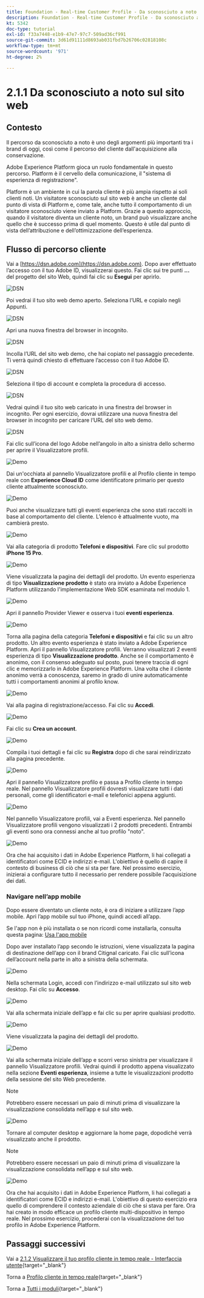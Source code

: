 ```yaml
---
title: Foundation - Real-time Customer Profile - Da sconosciuto a noto sul sito web
description: Foundation - Real-time Customer Profile - Da sconosciuto a noto sul sito web
kt: 5342
doc-type: tutorial
exl-id: f33a7448-e1b9-47e7-97c7-509ad36cf991
source-git-commit: 3d61d91111d8693ab031fbd7b26706c02818108c
workflow-type: tm+mt
source-wordcount: '971'
ht-degree: 2%

---
```


# 2.1.1 Da sconosciuto a noto sul sito web

## Contesto

Il percorso da sconosciuto a noto è uno degli argomenti più importanti tra i brand di oggi, così come il percorso del cliente dall&#39;acquisizione alla conservazione.

Adobe Experience Platform gioca un ruolo fondamentale in questo percorso. Platform è il cervello della comunicazione, il &quot;sistema di esperienza di registrazione&quot;.

Platform è un ambiente in cui la parola cliente è più ampia rispetto ai soli clienti noti. Un visitatore sconosciuto sul sito web è anche un cliente dal punto di vista di Platform e, come tale, anche tutto il comportamento di un visitatore sconosciuto viene inviato a Platform. Grazie a questo approccio, quando il visitatore diventa un cliente noto, un brand può visualizzare anche quello che è successo prima di quel momento. Questo è utile dal punto di vista dell’attribuzione e dell’ottimizzazione dell’esperienza.

## Flusso di percorso cliente

Vai a [https://dsn.adobe.com](https://dsn.adobe.com). Dopo aver effettuato l’accesso con il tuo Adobe ID, visualizzerai questo. Fai clic sui tre punti **...** del progetto del sito Web, quindi fai clic su **Esegui** per aprirlo.

![DSN](./../../datacollection/dc1.1/images/web8.png)

Poi vedrai il tuo sito web demo aperto. Seleziona l’URL e copialo negli Appunti.

![DSN](../../../getting-started/gettingstarted/images/web3.png)

Apri una nuova finestra del browser in incognito.

![DSN](../../../getting-started/gettingstarted/images/web4.png)

Incolla l’URL del sito web demo, che hai copiato nel passaggio precedente. Ti verrà quindi chiesto di effettuare l’accesso con il tuo Adobe ID.

![DSN](../../../getting-started/gettingstarted/images/web5.png)

Seleziona il tipo di account e completa la procedura di accesso.

![DSN](../../../getting-started/gettingstarted/images/web6.png)

Vedrai quindi il tuo sito web caricato in una finestra del browser in incognito. Per ogni esercizio, dovrai utilizzare una nuova finestra del browser in incognito per caricare l’URL del sito web demo.

![DSN](../../../getting-started/gettingstarted/images/web7.png)

Fai clic sull’icona del logo Adobe nell’angolo in alto a sinistra dello schermo per aprire il Visualizzatore profili.

![Demo](../../datacollection/dc1.2/images/pv1.png)

Dai un&#39;occhiata al pannello Visualizzatore profili e al Profilo cliente in tempo reale con **Experience Cloud ID** come identificatore primario per questo cliente attualmente sconosciuto.

![Demo](../../datacollection/dc1.2/images/pv2.png)

Puoi anche visualizzare tutti gli eventi esperienza che sono stati raccolti in base al comportamento del cliente. L’elenco è attualmente vuoto, ma cambierà presto.

![Demo](../../datacollection/dc1.2/images/pv3.png)

Vai alla categoria di prodotto **Telefoni e dispositivi**. Fare clic sul prodotto **iPhone 15 Pro**.

![Demo](../../datacollection/dc1.2/images/pv4.png)

Viene visualizzata la pagina dei dettagli del prodotto. Un evento esperienza di tipo **Visualizzazione prodotto** è stato ora inviato a Adobe Experience Platform utilizzando l&#39;implementazione Web SDK esaminata nel modulo 1.

![Demo](../../datacollection/dc1.2/images/pv5.png)

Apri il pannello Provider Viewer e osserva i tuoi **eventi esperienza**.

![Demo](../../datacollection/dc1.2/images/pv6.png)

Torna alla pagina della categoria **Telefoni e dispositivi** e fai clic su un altro prodotto. Un altro evento esperienza è stato inviato a Adobe Experience Platform. Apri il pannello Visualizzatore profili. Verranno visualizzati 2 eventi esperienza di tipo **Visualizzazione prodotto**. Anche se il comportamento è anonimo, con il consenso adeguato sul posto, puoi tenere traccia di ogni clic e memorizzarlo in Adobe Experience Platform. Una volta che il cliente anonimo verrà a conoscenza, saremo in grado di unire automaticamente tutti i comportamenti anonimi al profilo know.

![Demo](../../datacollection/dc1.2/images/pv7.png)

Vai alla pagina di registrazione/accesso. Fai clic su **Accedi**.

![Demo](../../datacollection/dc1.2/images/pv8.png)

Fai clic su **Crea un account**.

![Demo](../../datacollection/dc1.2/images/pv9.png)

Compila i tuoi dettagli e fai clic su **Registra** dopo di che sarai reindirizzato alla pagina precedente.

![Demo](../../datacollection/dc1.2/images/pv10.png)

Apri il pannello Visualizzatore profilo e passa a Profilo cliente in tempo reale. Nel pannello Visualizzatore profili dovresti visualizzare tutti i dati personali, come gli identificatori e-mail e telefonici appena aggiunti.

![Demo](../../datacollection/dc1.2/images/pv11.png)

Nel pannello Visualizzatore profili, vai a Eventi esperienza. Nel pannello Visualizzatore profili vengono visualizzati i 2 prodotti precedenti. Entrambi gli eventi sono ora connessi anche al tuo profilo &quot;noto&quot;.

![Demo](../../datacollection/dc1.2/images/pv12.png)

Ora che hai acquisito i dati in Adobe Experience Platform, li hai collegati a identificatori come ECID e indirizzi e-mail. L&#39;obiettivo è quello di capire il contesto di business di ciò che si sta per fare. Nel prossimo esercizio, inizierai a configurare tutto il necessario per rendere possibile l’acquisizione dei dati.

### Navigare nell’app mobile

Dopo essere diventato un cliente noto, è ora di iniziare a utilizzare l’app mobile. Apri l’app mobile sul tuo iPhone, quindi accedi all’app.

Se l&#39;app non è più installata o se non ricordi come installarla, consulta questa pagina: [Usa l&#39;app mobile](../../../getting-started/gettingstarted/ex5.md)

Dopo aver installato l’app secondo le istruzioni, viene visualizzata la pagina di destinazione dell’app con il brand Citignal caricato. Fai clic sull’icona dell’account nella parte in alto a sinistra della schermata.

![Demo](./images/app_hp1.png)

Nella schermata Login, accedi con l’indirizzo e-mail utilizzato sul sito web desktop. Fai clic su **Accesso**.

![Demo](./images/app_acc.png)

Vai alla schermata iniziale dell’app e fai clic su per aprire qualsiasi prodotto.

![Demo](./images/app_hp.png)

Viene visualizzata la pagina dei dettagli del prodotto.

![Demo](./images/app_galaxy.png)

Vai alla schermata iniziale dell’app e scorri verso sinistra per visualizzare il pannello Visualizzatore profili. Vedrai quindi il prodotto appena visualizzato nella sezione **Eventi esperienza**, insieme a tutte le visualizzazioni prodotto della sessione del sito Web precedente.

>[!NOTE]
>
>Potrebbero essere necessari un paio di minuti prima di visualizzare la visualizzazione consolidata nell’app e sul sito web.

![Demo](./images/app_after_galaxy.png)

Tornare al computer desktop e aggiornare la home page, dopodiché verrà visualizzato anche il prodotto.

>[!NOTE]
>
>Potrebbero essere necessari un paio di minuti prima di visualizzare la visualizzazione consolidata nell’app e sul sito web.

![Demo](./images/web_x_aftermobile.png)

Ora che hai acquisito i dati in Adobe Experience Platform, li hai collegati a identificatori come ECID e indirizzi e-mail. L&#39;obiettivo di questo esercizio era quello di comprendere il contesto aziendale di ciò che si stava per fare. Ora hai creato in modo efficace un profilo cliente multi-dispositivo in tempo reale. Nel prossimo esercizio, procederai con la visualizzazione del tuo profilo in Adobe Experience Platform.

## Passaggi successivi

Vai a [2.1.2 Visualizzare il tuo profilo cliente in tempo reale - Interfaccia utente](./ex2.md){target="_blank"}

Torna a [Profilo cliente in tempo reale](./real-time-customer-profile.md){target="_blank"}

Torna a [Tutti i moduli](./../../../../overview.md){target="_blank"}
